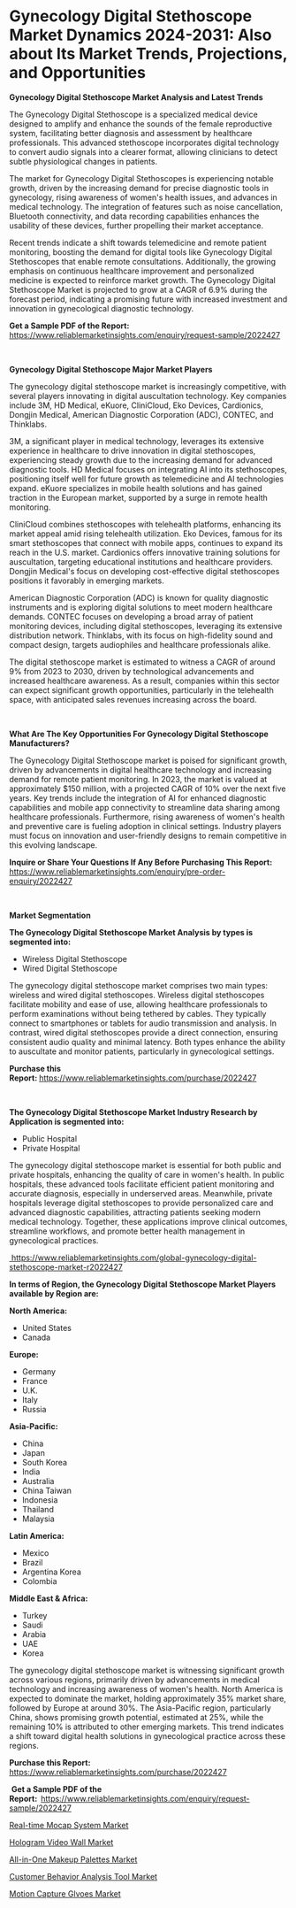<p><h1>Gynecology Digital Stethoscope Market Dynamics 2024-2031: Also about Its Market Trends, Projections, and Opportunities</h1></p><p><strong>Gynecology Digital Stethoscope Market Analysis and Latest Trends</strong></p>
<p><p>The Gynecology Digital Stethoscope is a specialized medical device designed to amplify and enhance the sounds of the female reproductive system, facilitating better diagnosis and assessment by healthcare professionals. This advanced stethoscope incorporates digital technology to convert audio signals into a clearer format, allowing clinicians to detect subtle physiological changes in patients.</p><p>The market for Gynecology Digital Stethoscopes is experiencing notable growth, driven by the increasing demand for precise diagnostic tools in gynecology, rising awareness of women's health issues, and advances in medical technology. The integration of features such as noise cancellation, Bluetooth connectivity, and data recording capabilities enhances the usability of these devices, further propelling their market acceptance.</p><p>Recent trends indicate a shift towards telemedicine and remote patient monitoring, boosting the demand for digital tools like Gynecology Digital Stethoscopes that enable remote consultations. Additionally, the growing emphasis on continuous healthcare improvement and personalized medicine is expected to reinforce market growth. The Gynecology Digital Stethoscope Market is projected to grow at a CAGR of 6.9% during the forecast period, indicating a promising future with increased investment and innovation in gynecological diagnostic technology.</p></p>
<p><strong>Get a Sample PDF of the Report:&nbsp;</strong> <a href="https://www.reliablemarketinsights.com/enquiry/request-sample/2022427?utm_campaign=1197&utm_medium=2&utm_source=Github&utm_content=ia&utm_term=28102024&utm_id=gynecology-digital-stethoscope">https://www.reliablemarketinsights.com/enquiry/request-sample/2022427</a></p>
<p>&nbsp;</p>
<p><strong>Gynecology Digital Stethoscope Major Market Players</strong></p>
<p><p>The gynecology digital stethoscope market is increasingly competitive, with several players innovating in digital auscultation technology. Key companies include 3M, HD Medical, eKuore, CliniCloud, Eko Devices, Cardionics, Dongjin Medical, American Diagnostic Corporation (ADC), CONTEC, and Thinklabs.</p><p>3M, a significant player in medical technology, leverages its extensive experience in healthcare to drive innovation in digital stethoscopes, experiencing steady growth due to the increasing demand for advanced diagnostic tools. HD Medical focuses on integrating AI into its stethoscopes, positioning itself well for future growth as telemedicine and AI technologies expand. eKuore specializes in mobile health solutions and has gained traction in the European market, supported by a surge in remote health monitoring.</p><p>CliniCloud combines stethoscopes with telehealth platforms, enhancing its market appeal amid rising telehealth utilization. Eko Devices, famous for its smart stethoscopes that connect with mobile apps, continues to expand its reach in the U.S. market. Cardionics offers innovative training solutions for auscultation, targeting educational institutions and healthcare providers. Dongjin Medical's focus on developing cost-effective digital stethoscopes positions it favorably in emerging markets.</p><p>American Diagnostic Corporation (ADC) is known for quality diagnostic instruments and is exploring digital solutions to meet modern healthcare demands. CONTEC focuses on developing a broad array of patient monitoring devices, including digital stethoscopes, leveraging its extensive distribution network. Thinklabs, with its focus on high-fidelity sound and compact design, targets audiophiles and healthcare professionals alike.</p><p>The digital stethoscope market is estimated to witness a CAGR of around 9% from 2023 to 2030, driven by technological advancements and increased healthcare awareness. As a result, companies within this sector can expect significant growth opportunities, particularly in the telehealth space, with anticipated sales revenues increasing across the board.</p></p>
<p>&nbsp;</p>
<p><strong>What Are The Key Opportunities For Gynecology Digital Stethoscope Manufacturers?</strong></p>
<p><p>The Gynecology Digital Stethoscope market is poised for significant growth, driven by advancements in digital healthcare technology and increasing demand for remote patient monitoring. In 2023, the market is valued at approximately $150 million, with a projected CAGR of 10% over the next five years. Key trends include the integration of AI for enhanced diagnostic capabilities and mobile app connectivity to streamline data sharing among healthcare professionals. Furthermore, rising awareness of women's health and preventive care is fueling adoption in clinical settings. Industry players must focus on innovation and user-friendly designs to remain competitive in this evolving landscape.</p></p>
<p><strong>Inquire or Share Your Questions If Any Before Purchasing This Report:</strong> <a href="https://www.reliablemarketinsights.com/enquiry/pre-order-enquiry/2022427?utm_campaign=1197&utm_medium=2&utm_source=Github&utm_content=ia&utm_term=28102024&utm_id=gynecology-digital-stethoscope">https://www.reliablemarketinsights.com/enquiry/pre-order-enquiry/2022427</a></p>
<p>&nbsp;</p>
<p><strong>Market Segmentation</strong></p>
<p><strong>The Gynecology Digital Stethoscope Market Analysis by types is segmented into:</strong></p>
<p><ul><li>Wireless Digital Stethoscope</li><li>Wired Digital Stethoscope</li></ul></p>
<p><p>The gynecology digital stethoscope market comprises two main types: wireless and wired digital stethoscopes. Wireless digital stethoscopes facilitate mobility and ease of use, allowing healthcare professionals to perform examinations without being tethered by cables. They typically connect to smartphones or tablets for audio transmission and analysis. In contrast, wired digital stethoscopes provide a direct connection, ensuring consistent audio quality and minimal latency. Both types enhance the ability to auscultate and monitor patients, particularly in gynecological settings.</p></p>
<p><strong>Purchase this Report:&nbsp;</strong><a href="https://www.reliablemarketinsights.com/purchase/2022427?utm_campaign=1197&utm_medium=2&utm_source=Github&utm_content=ia&utm_term=28102024&utm_id=gynecology-digital-stethoscope">https://www.reliablemarketinsights.com/purchase/2022427</a></p>
<p>&nbsp;</p>
<p><strong>The Gynecology Digital Stethoscope Market Industry Research by Application is segmented into:</strong></p>
<p><ul><li>Public Hospital</li><li>Private Hospital</li></ul></p>
<p><p>The gynecology digital stethoscope market is essential for both public and private hospitals, enhancing the quality of care in women's health. In public hospitals, these advanced tools facilitate efficient patient monitoring and accurate diagnosis, especially in underserved areas. Meanwhile, private hospitals leverage digital stethoscopes to provide personalized care and advanced diagnostic capabilities, attracting patients seeking modern medical technology. Together, these applications improve clinical outcomes, streamline workflows, and promote better health management in gynecological practices.</p></p>
<p><a href="https://www.reliablemarketinsights.com/global-gynecology-digital-stethoscope-market-r2022427?utm_campaign=1197&utm_medium=2&utm_source=Github&utm_content=ia&utm_term=28102024&utm_id=gynecology-digital-stethoscope">&nbsp;https://www.reliablemarketinsights.com/global-gynecology-digital-stethoscope-market-r2022427</a></p>
<p><strong>In terms of Region, the Gynecology Digital Stethoscope Market Players available by Region are:</strong></p>
<p>
    <p> <strong> North America: </strong>
        <ul>
            <li>United States</li>
            <li>Canada</li>
        </ul>
        </p> 
    <p> <strong> Europe: </strong>
        <ul>
            <li>Germany</li>
            <li>France</li>
            <li>U.K.</li>
            <li>Italy</li>
            <li>Russia</li>
        </ul>
        </p> 
    <p> <strong> Asia-Pacific: </strong>
        <ul>
            <li>China</li>
            <li>Japan</li>
            <li>South Korea</li>
            <li>India</li>
            <li>Australia</li>
            <li>China Taiwan</li>
            <li>Indonesia</li>
            <li>Thailand</li>
            <li>Malaysia</li>
        </ul>
        </p> 
    <p> <strong> Latin America: </strong>
        <ul>
            <li>Mexico</li>
            <li>Brazil</li>
            <li>Argentina Korea</li>
            <li>Colombia</li>
        </ul>
        </p> 
    <p> <strong> Middle East & Africa: </strong>
        <ul>
            <li>Turkey</li>
            <li>Saudi</li>
            <li>Arabia</li>
            <li>UAE</li>
            <li>Korea</li>
        </ul>
    </p>
    </p>
<p><p>The gynecology digital stethoscope market is witnessing significant growth across various regions, primarily driven by advancements in medical technology and increasing awareness of women's health. North America is expected to dominate the market, holding approximately 35% market share, followed by Europe at around 30%. The Asia-Pacific region, particularly China, shows promising growth potential, estimated at 25%, while the remaining 10% is attributed to other emerging markets. This trend indicates a shift toward digital health solutions in gynecological practice across these regions.</p></p>
<p><strong>Purchase this Report: </strong><a href="https://www.reliablemarketinsights.com/purchase/2022427?utm_campaign=1197&utm_medium=2&utm_source=Github&utm_content=ia&utm_term=28102024&utm_id=gynecology-digital-stethoscope">https://www.reliablemarketinsights.com/purchase/2022427</a></p>
<p>&nbsp;<strong>Get a Sample PDF of the Report:&nbsp;&nbsp;</strong><a href="https://www.reliablemarketinsights.com/enquiry/request-sample/2022427?utm_campaign=1197&utm_medium=2&utm_source=Github&utm_content=ia&utm_term=28102024&utm_id=gynecology-digital-stethoscope">https://www.reliablemarketinsights.com/enquiry/request-sample/2022427</a></p>
<p><strong></strong></p>
<p><p><a href="https://www.linkedin.com/pulse/exploring-real-time-mocap-system-market-dynamics-global-trends-axz2e?utm_campaign=1197&utm_medium=2&utm_source=Github&utm_content=ia&utm_term=28102024&utm_id=gynecology-digital-stethoscope">Real-time Mocap System Market</a></p><p><a href="https://www.linkedin.com/pulse/global-perspectives-hologram-video-wall-market-trends-forecast-bc02c?utm_campaign=1197&utm_medium=2&utm_source=Github&utm_content=ia&utm_term=28102024&utm_id=gynecology-digital-stethoscope">Hologram Video Wall Market</a></p><p><a href="https://www.linkedin.com/pulse/all-in-one-makeup-palettes-industry-insights-report-analyzing-uvn3c?utm_campaign=1197&utm_medium=2&utm_source=Github&utm_content=ia&utm_term=28102024&utm_id=gynecology-digital-stethoscope">All-in-One Makeup Palettes Market</a></p><p><a href="https://www.linkedin.com/pulse/customer-behavior-analysis-tool-market-outlook-share-growth-nqphf?utm_campaign=1197&utm_medium=2&utm_source=Github&utm_content=ia&utm_term=28102024&utm_id=gynecology-digital-stethoscope">Customer Behavior Analysis Tool Market</a></p><p><a href="https://www.linkedin.com/pulse/strategic-insights-global-motion-capture-glvoes-market-trends-fnxmc?utm_campaign=1197&utm_medium=2&utm_source=Github&utm_content=ia&utm_term=28102024&utm_id=gynecology-digital-stethoscope">Motion Capture Glvoes Market</a></p></p>